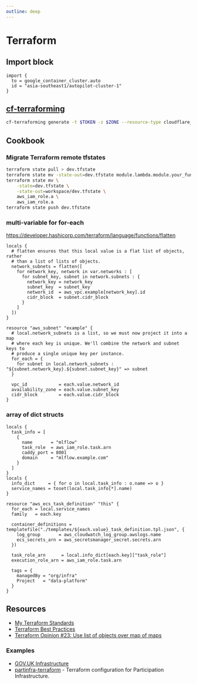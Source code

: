 ```yaml
---
outline: deep
---
```


# Terraform

## Import block

```hcl
import {
  to = google_container_cluster.auto
  id = "asia-southeast1/autopilot-cluster-1"
}
```

## [cf-terraforming](https://github.com/cloudflare/cf-terraforming)

```bash
cf-terraforming generate -t $TOKEN -z $ZONE --resource-type cloudflare_record > importing-example.tf
```

## Cookbook

### Migrate Terraform remote tfstates

```bash
terraform state pull > dev.tfstate
terraform state mv -state-out=dev.tfstate module.lambda.module.your_function module.your_function
terraform state mv \
    -state=dev.tfstate \
    -state-out=workspace/dev.tfstate \
    aws_iam_role.a \
    aws_iam_role.a
terraform state push dev.tfstate
```

### multi-variable for for-each

<https://developer.hashicorp.com/terraform/language/functions/flatten>

```hcl
locals {
  # flatten ensures that this local value is a flat list of objects, rather
  # than a list of lists of objects.
  network_subnets = flatten([
    for network_key, network in var.networks : [
      for subnet_key, subnet in network.subnets : {
        network_key = network_key
        subnet_key  = subnet_key
        network_id  = aws_vpc.example[network_key].id
        cidr_block  = subnet.cidr_block
      }
    ]
  ])
}

resource "aws_subnet" "example" {
  # local.network_subnets is a list, so we must now project it into a map
  # where each key is unique. We'll combine the network and subnet keys to
  # produce a single unique key per instance.
  for_each = {
    for subnet in local.network_subnets : "${subnet.network_key}.${subnet.subnet_key}" => subnet
  }

  vpc_id            = each.value.network_id
  availability_zone = each.value.subnet_key
  cidr_block        = each.value.cidr_block
}
```

### array of dict structs

```hcl
locals {
  task_info = [
    {
      name       = "mlflow"
      task_role  = aws_iam_role.task.arn
      caddy_port = 8001
      domain     = "mlflow.example.com"
    }
  ]
}
locals {
  info_dict     = { for o in local.task_info : o.name => o }
  service_names = toset(local.task_info[*].name)
}

resource "aws_ecs_task_definition" "this" {
  for_each = local.service_names
  family   = each.key

  container_definitions = templatefile("./templates/${each.value}_task_definition.tpl.json", {
    log_group       = aws_cloudwatch_log_group.awslogs.name
    ecs_secrets_arn = aws_secretsmanager_secret.secrets.arn
  })

  task_role_arn      = local.info_dict[each.key]["task_role"]
  execution_role_arn = aws_iam_role.task.arn

  tags = {
    managedBy = "org/infra"
    Project   = "data-platform"
  }
}
```

## Resources

- [My Terraform Standards](https://brendanthompson.com/posts/2021/11/my-terraform-standards)
- [Terraform Best Practices](https://www.terraform-best-practices.com/)
- [Terraform Opinion #23: Use list of objects over map of maps](https://jq1.io/posts/opinion_23/)

### Examples

- [GOV.UK Infrastructure](https://github.com/alphagov/govuk-infrastructure)
- [partinfra-terraform](https://github.com/mozilla/partinfra-terraform) - Terraform configuration for Participation Infrastructure.
